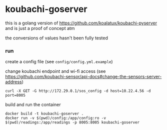 # koubachi-goserver
this is a golang version of https://github.com/koalatux/koubachi-pyserver and is just a proof of concept atm

the conversions of values hasn't been fully tested

### run
create a config file (see `config/config.yml.example`)

change koubachi endpoint and wi-fi access (see https://github.com/koubachi-sensor/api-docs#change-the-sensors-server-address)
```
curl -X GET -G http://172.29.0.1/sos_config -d host=10.22.4.56 -d port=8005
```

build and run the container
```
docker build -t koubachi-goserver .
docker run -v $(pwd)/config:/app/config:ro -v $(pwd)/readings:/app/readings -p 8005:8005 koubachi-goserver
```